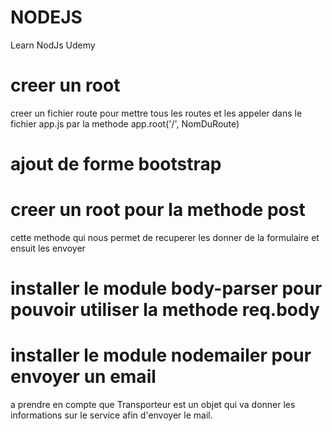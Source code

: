 # NODEJS
Learn NodJs Udemy

# creer un root
creer un fichier route pour mettre tous les routes et les appeler dans le fichier app.js par la methode app.root('/', NomDuRoute)

# ajout de forme bootstrap

# creer un root pour la methode post
cette methode qui nous permet de recuperer les donner de la formulaire et ensuit les envoyer

# installer le module body-parser pour pouvoir utiliser la methode req.body

# installer le module nodemailer pour envoyer un email
a prendre en compte que Transporteur est un objet qui va donner les informations sur le service afin d'envoyer le mail.

